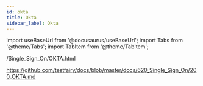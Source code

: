 ```yaml
---
id: okta
title: Okta
sidebar_label: Okta 
---
```


import useBaseUrl from '@docusaurus/useBaseUrl';
import Tabs from '@theme/Tabs';
import TabItem from '@theme/TabItem';

/Single_Sign_On/OKTA.html

https://github.com/testfairy/docs/blob/master/docs/620_Single_Sign_On/200_OKTA.md

